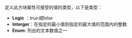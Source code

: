 定义此方块属性可接受的值的类型，以下是类型：

- **Logic** ：_true或false_
- **Interger**：在指定的最小值到指定的最大值的范围内的整数
- **Enum:** 列出的文本数值之一
